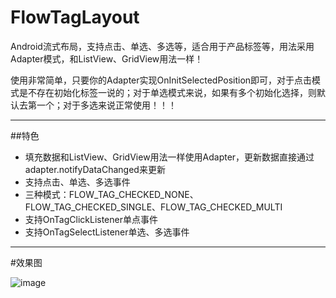 # FlowTagLayout
Android流式布局，支持点击、单选、多选等，适合用于产品标签等，用法采用Adapter模式，和ListView、GridView用法一样！

使用非常简单，只要你的Adapter实现OnInitSelectedPosition即可，对于点击模式是不存在初始化标签一说的；对于单选模式来说，如果有多个初始化选择，则默认去第一个；对于多选来说正常使用！！！

****

##特色

* 填充数据和ListView、GridView用法一样使用Adapter，更新数据直接通过adapter.notifyDataChanged来更新
* 支持点击、单选、多选事件
* 三种模式：FLOW_TAG_CHECKED_NONE、FLOW_TAG_CHECKED_SINGLE、FLOW_TAG_CHECKED_MULTI
* 支持OnTagClickListener单点事件
* 支持OnTagSelectListener单选、多选事件

****

#效果图

![image](https://github.com/zf101115/mFlowTage/raw/master/mFlowTage/screenshort/flowla.png)



